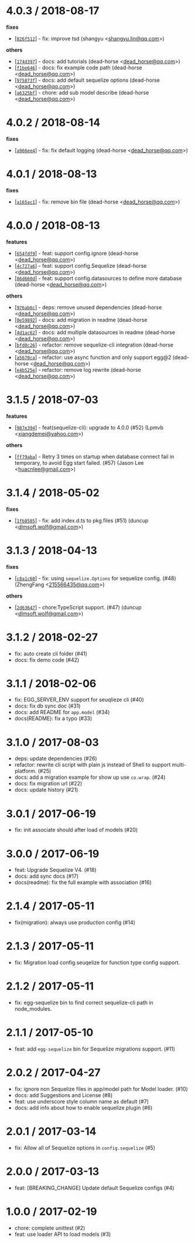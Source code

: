 
4.0.3 / 2018-08-17
==================

**fixes**
  * [[`826f512`](http://github.com/eggjs/egg-sequelize/commit/826f512d9fbb12bd9f4f256ff063fbd5ef11c250)] - fix: improve tsd (shangyu <<shangyu.lin@qq.com>>)

**others**
  * [[`174d397`](http://github.com/eggjs/egg-sequelize/commit/174d3979e1abdb42317dad6e1ff7d9937c665615)] - docs: add tutorials (dead-horse <<dead_horse@qq.com>>)
  * [[`f1be646`](http://github.com/eggjs/egg-sequelize/commit/f1be64626959f719af32b4fbc03311bc332abe98)] - docs: fix example code path (dead-horse <<dead_horse@qq.com>>)
  * [[`975873f`](http://github.com/eggjs/egg-sequelize/commit/975873fdb67f21655833ad6ea1fff025f0042f51)] - docs: add default sequelize options (dead-horse <<dead_horse@qq.com>>)
  * [[`a6325bf`](http://github.com/eggjs/egg-sequelize/commit/a6325bf8a35366a3cf2bc41208043b100d4b68c1)] - chore: add sub model describe (dead-horse <<dead_horse@qq.com>>)

4.0.2 / 2018-08-14
==================

**fixes**
  * [[`a966ee4`](http://github.com/eggjs/egg-sequelize/commit/a966ee48809b91d896532f256fb4906ae9783a01)] - fix: fix default logging (dead-horse <<dead_horse@qq.com>>)

4.0.1 / 2018-08-13
==================

**fixes**
  * [[`a165ac1`](http://github.com/eggjs/egg-sequelize/commit/a165ac18014d8d53c6b9ba0c13634a2820a7c1ba)] - fix: remove bin file (dead-horse <<dead_horse@qq.com>>)

4.0.0 / 2018-08-13
==================

**features**
  * [[`654fdf9`](http://github.com/eggjs/egg-sequelize/commit/654fdf91a82ff68d54906f122e7f6b22007074ca)] - feat: support config.ignore (dead-horse <<dead_horse@qq.com>>)
  * [[`4c727a6`](http://github.com/eggjs/egg-sequelize/commit/4c727a66a2e7f8d0e18949bf1e90b87c2f6e217c)] - feat: support config.Sequelize (dead-horse <<dead_horse@qq.com>>)
  * [[`86d660d`](http://github.com/eggjs/egg-sequelize/commit/86d660d5557aa33aa113c91a1468c997a7dc2cc3)] - feat: support config.datasources to define more database (dead-horse <<dead_horse@qq.com>>)

**others**
  * [[`976ab6c`](http://github.com/eggjs/egg-sequelize/commit/976ab6cf8061c7926ebbc050d835581ec4434a34)] - deps: remove unused dependencies (dead-horse <<dead_horse@qq.com>>)
  * [[`0e59892`](http://github.com/eggjs/egg-sequelize/commit/0e598926780401379dac70a2530b844bf35b250f)] - docs: add migration in readme (dead-horse <<dead_horse@qq.com>>)
  * [[`4d1ac62`](http://github.com/eggjs/egg-sequelize/commit/4d1ac6247e337e110be31e46d58fb6bc4c0a25ae)] - docs: add multiple datasources in readme (dead-horse <<dead_horse@qq.com>>)
  * [[`bfd0c26`](http://github.com/eggjs/egg-sequelize/commit/bfd0c26dc451fee3a7adfc30268e3036cef8fb92)] - refactor: remove sequelize-cli integration (dead-horse <<dead_horse@qq.com>>)
  * [[`a5670ca`](http://github.com/eggjs/egg-sequelize/commit/a5670ca8fdc5c6134bfa56a761b582eadc690f45)] - refactor: use async function and only support egg@2 (dead-horse <<dead_horse@qq.com>>)
  * [[`e4b525e`](http://github.com/eggjs/egg-sequelize/commit/e4b525e18b0f39f517a560de7fe9bf819bddeddf)] - refactor: remove log rewrite (dead-horse <<dead_horse@qq.com>>)

3.1.5 / 2018-07-03
==================

**features**
  * [[`987e394`](http://github.com/eggjs/egg-sequelize/commit/987e3940da2bc392e1bb6da77055942c3ecf5b0e)] - feat(sequelize-cli): upgrade to 4.0.0 (#52) (Lpmvb <<xiangdemei@yahoo.com>>)

**others**
  * [[`ff79aba`](http://github.com/eggjs/egg-sequelize/commit/ff79aba467d13efbc017e08247925fcb93e6aaff)] - Retry 3 times on startup when database connect fail in temporary, to avoid Egg start failed. (#57) (Jason Lee <<huacnlee@gmail.com>>)

3.1.4 / 2018-05-02
==================

**fixes**
  * [[`1fb8585`](http://github.com/eggjs/egg-sequelize/commit/1fb858533132efb1ff2b2409ffa3656cb7b48b21)] - fix: add index.d.ts to pkg.files (#51) (duncup <<dlmsoft.wolf@gmail.com>>)

3.1.3 / 2018-04-13
==================

**fixes**
  * [[`c8a1c60`](http://github.com/eggjs/egg-sequelize/commit/c8a1c60244606158b1b3a4193433e764a60e0966)] - fix: using `sequelize.Options` for  sequelize config. (#48) (ZhengFang <<215566435@qq.com>>)

**others**
  * [[`2d63647`](http://github.com/eggjs/egg-sequelize/commit/2d6364795d62d91b7d498b2c3ec6fa3be8dc9b58)] - chore:TypeScript support. (#47) (duncup <<dlmsoft.wolf@gmail.com>>)

3.1.2 / 2018-02-27
==================

  * fix: auto create cli folder (#41)
  * docs: fix demo code (#42)

3.1.1 / 2018-02-06
==================

  * fix: EGG_SERVER_ENV support for seuqlieze cli (#40)
  * docs: fix db sync doc (#31)
  * docs: add README for `app.model` (#34)
  * docs(README): fix a typo (#33)

3.1.0 / 2017-08-03
==================

  * deps: update dependencies (#26)
  * refactor: rewrite cli script with plain js instead of Shell to support multi-platform. (#25)
  * docs: add a migration example for show up use `co.wrap`. (#24)
  * docs: fix migration url (#22)
  * docs: update history (#21)

3.0.1 / 2017-06-19
==================

  * fix: init associate should after load of models (#20)

3.0.0 / 2017-06-19
==================

  * feat: Upgrade Sequelize V4. (#18)
  * docs: add sync docs (#17)
  * docs(readme): fix the full example with association (#16)

2.1.4 / 2017-05-11
==================

  * fix(migration): always use production config (#14)

2.1.3 / 2017-05-11
==================

  * fix: Migration load config.seuqelize for function type config support.

2.1.2 / 2017-05-11
==================

  * fix: egg-sequelize bin to find correct sequelize-cli path in node_modules.

2.1.1 / 2017-05-10
==================

  * feat: add `egg-sequelize` bin for Sequelize migrations support. (#11)

2.0.2 / 2017-04-27
==================

  * fix: ignore non Sequelize files in app/model path for Model loader. (#10)
  * docs: add Suggestions and License (#8)
  * feat: use underscore style column name as default (#7)
  * docs: add info about how to enable sequelize plugin (#6)

2.0.1 / 2017-03-14
==================

  * fix: Allow all of Sequelize options in `config.sequelize` (#5)

2.0.0 / 2017-03-13
==================

  * feat: [BREAKING_CHANGE] Update default Sequelize configs (#4)

1.0.0 / 2017-02-19
==================

  * chore: complete unittest (#2)
  * feat: use loader API to load models (#3)


